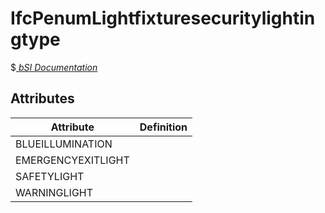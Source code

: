IfcPenumLightfixturesecuritylightingtype
========================================
$[ _bSI
Documentation_](https://standards.buildingsmart.org/IFC/DEV/IFC4_2/FINAL/HTML/schema//pset/penum_lightfixturesecuritylightingtype.htm)


Attributes
----------
| Attribute          | Definition   |
|--------------------|--------------|
| BLUEILLUMINATION   |              |
| EMERGENCYEXITLIGHT |              |
| SAFETYLIGHT        |              |
| WARNINGLIGHT       |              |

